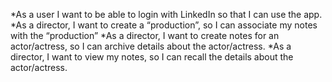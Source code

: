 *As a user I want to be able to login with LinkedIn so that I can use the app.
*As a director, I want to create a “production”, so I can associate my notes with the “production”
*As a director, I want to create notes for an actor/actress, so I can archive details about the actor/actress.
*As a director, I want to view my notes, so I can recall the details about the actor/actress.